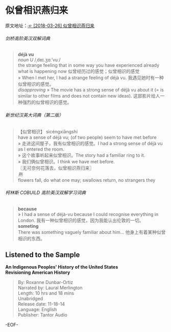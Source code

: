 # 似曾相识燕归来  
  原文地址：[☞ [2018-03-26] 似曾相识燕归来 ](http://mp.weixin.qq.com/s/OqeXNdNHunqtlJuCnokGkw)  

###### 剑桥高阶英汉双解词典  
>**déjà vu**  
*noun U* /ˌdeɪ.ʒɑːˈvuː/  
the strange feeling that in some way you have experienced already what is happening now 似曾经历过的感觉；似曾相识的感觉  
» When I met her, I had a strange feeling of déjà vu. 我遇见她时有一种似曾相识的感觉。  
*disapproving* » The movie has a strong sense of déjà vu about it (= is similar to other films and does not contain new ideas). 这部影片给人一种强烈的似曾相识的感觉。  
  
###### 新世纪汉英大词典（第二版）  
>【似曾相识】 sìcéngxiāngshí  
have a sense of déjà vu; (of two people) seem to have met before  
» 走进这间屋子，我有似曾相识的感觉。I had a strong sense of déjà vu as I entered the room.  
» 这个故事听起来似曾相识。The story had a familiar ring to it.  
» 我们俩似曾相识。I think we have met before.  
〖无可奈何花落去，似曾相识燕归来〗  
*熟*  
flowers fall, do what one may; swallows return, no strangers they  
  
###### 柯林斯 COBUILD 高阶英汉双解学习词典  
>**because**  
» I had a sense of déjà-vu because I could recognise everything in London. 我有一种似曾相识的感觉，因为我能认出伦敦的一切。  
**someting**  
There was something vaguely familiar about him... 他身上有着某种似曾相识的东西。  
  
  
## Listened to the Sample  
**An Indigenous Peoples' History of the United States  
Revisioning American History**  
>By: Roxanne Dunbar-Ortiz  
Narrated by: Laural Merlington  
Length: 10 hrs and 18 mins  
Unabridged  
Release date: 11-18-14  
Language: English  
Publisher: Tantor Audio  
  
-EOF-  
